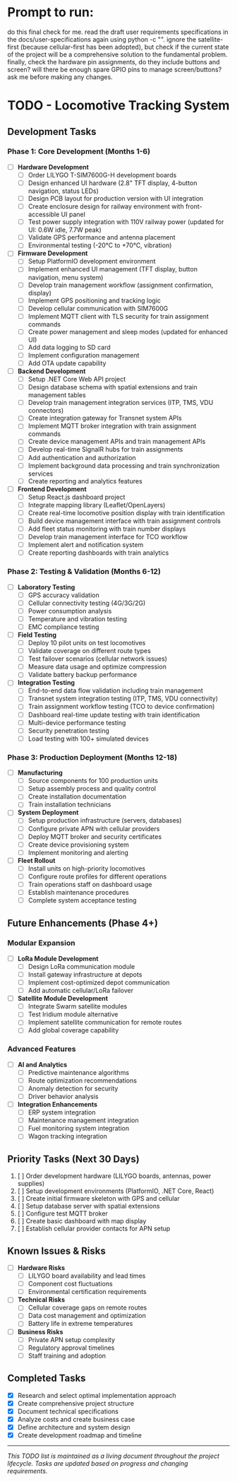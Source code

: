 # Prompt to run:
do this final check for me. read the draft user requirements specifications in the docs/user-specifications again using python -c "". ignore the satellite-first (because cellular-first has been adopted), but check if the current state of the project will be a comprehensive solution to the fundamental problem. finally, check the hardware pin assignments, do they include buttons and screen? will there be enough spare GPIO pins to manage screen/buttons? ask me before making any changes.


# TODO - Locomotive Tracking System

## Development Tasks

### Phase 1: Core Development (Months 1-6)
- [ ] **Hardware Development**
  - [ ] Order LILYGO T-SIM7600G-H development boards
  - [ ] Design enhanced UI hardware (2.8" TFT display, 4-button navigation, status LEDs)
  - [ ] Design PCB layout for production version with UI integration
  - [ ] Create enclosure design for railway environment with front-accessible UI panel
  - [ ] Test power supply integration with 110V railway power (updated for UI: 0.6W idle, 7.7W peak)
  - [ ] Validate GPS performance and antenna placement
  - [ ] Environmental testing (-20°C to +70°C, vibration)

- [ ] **Firmware Development**
  - [ ] Setup PlatformIO development environment
  - [ ] Implement enhanced UI management (TFT display, button navigation, menu system)
  - [ ] Develop train management workflow (assignment confirmation, display)
  - [ ] Implement GPS positioning and tracking logic
  - [ ] Develop cellular communication with SIM7600G
  - [ ] Implement MQTT client with TLS security for train assignment commands
  - [ ] Create power management and sleep modes (updated for enhanced UI)
  - [ ] Add data logging to SD card
  - [ ] Implement configuration management
  - [ ] Add OTA update capability

- [ ] **Backend Development**
  - [ ] Setup .NET Core Web API project
  - [ ] Design database schema with spatial extensions and train management tables
  - [ ] Develop train management integration services (ITP, TMS, VDU connectors)
  - [ ] Create integration gateway for Transnet system APIs
  - [ ] Implement MQTT broker integration with train assignment commands
  - [ ] Create device management APIs and train management APIs
  - [ ] Develop real-time SignalR hubs for train assignments
  - [ ] Add authentication and authorization
  - [ ] Implement background data processing and train synchronization services
  - [ ] Create reporting and analytics features

- [ ] **Frontend Development**
  - [ ] Setup React.js dashboard project
  - [ ] Integrate mapping library (Leaflet/OpenLayers)
  - [ ] Create real-time locomotive position display with train identification
  - [ ] Build device management interface with train assignment controls
  - [ ] Add fleet status monitoring with train number displays
  - [ ] Develop train management interface for TCO workflow
  - [ ] Implement alert and notification system
  - [ ] Create reporting dashboards with train analytics

### Phase 2: Testing & Validation (Months 6-12)
- [ ] **Laboratory Testing**
  - [ ] GPS accuracy validation
  - [ ] Cellular connectivity testing (4G/3G/2G)
  - [ ] Power consumption analysis
  - [ ] Temperature and vibration testing
  - [ ] EMC compliance testing

- [ ] **Field Testing**
  - [ ] Deploy 10 pilot units on test locomotives
  - [ ] Validate coverage on different route types
  - [ ] Test failover scenarios (cellular network issues)
  - [ ] Measure data usage and optimize compression
  - [ ] Validate battery backup performance

- [ ] **Integration Testing**
  - [ ] End-to-end data flow validation including train management
  - [ ] Transnet system integration testing (ITP, TMS, VDU connectivity)
  - [ ] Train assignment workflow testing (TCO to device confirmation)
  - [ ] Dashboard real-time update testing with train identification
  - [ ] Multi-device performance testing
  - [ ] Security penetration testing
  - [ ] Load testing with 100+ simulated devices

### Phase 3: Production Deployment (Months 12-18)
- [ ] **Manufacturing**
  - [ ] Source components for 100 production units
  - [ ] Setup assembly process and quality control
  - [ ] Create installation documentation
  - [ ] Train installation technicians

- [ ] **System Deployment**
  - [ ] Setup production infrastructure (servers, databases)
  - [ ] Configure private APN with cellular providers
  - [ ] Deploy MQTT broker and security certificates
  - [ ] Create device provisioning system
  - [ ] Implement monitoring and alerting

- [ ] **Fleet Rollout**
  - [ ] Install units on high-priority locomotives
  - [ ] Configure route profiles for different operations
  - [ ] Train operations staff on dashboard usage
  - [ ] Establish maintenance procedures
  - [ ] Complete system acceptance testing

## Future Enhancements (Phase 4+)

### Modular Expansion
- [ ] **LoRa Module Development**
  - [ ] Design LoRa communication module
  - [ ] Install gateway infrastructure at depots
  - [ ] Implement cost-optimized depot communication
  - [ ] Add automatic cellular/LoRa failover

- [ ] **Satellite Module Development**
  - [ ] Integrate Swarm satellite modules
  - [ ] Test Iridium module alternative
  - [ ] Implement satellite communication for remote routes
  - [ ] Add global coverage capability

### Advanced Features
- [ ] **AI and Analytics**
  - [ ] Predictive maintenance algorithms
  - [ ] Route optimization recommendations
  - [ ] Anomaly detection for security
  - [ ] Driver behavior analysis

- [ ] **Integration Enhancements**
  - [ ] ERP system integration
  - [ ] Maintenance management integration
  - [ ] Fuel monitoring system integration
  - [ ] Wagon tracking integration

## Priority Tasks (Next 30 Days)
1. [ ] Order development hardware (LILYGO boards, antennas, power supplies)
2. [ ] Setup development environments (PlatformIO, .NET Core, React)
3. [ ] Create initial firmware skeleton with GPS and cellular
4. [ ] Setup database server with spatial extensions
5. [ ] Configure test MQTT broker
6. [ ] Create basic dashboard with map display
7. [ ] Establish cellular provider contacts for APN setup

## Known Issues & Risks
- [ ] **Hardware Risks**
  - [ ] LILYGO board availability and lead times
  - [ ] Component cost fluctuations
  - [ ] Environmental certification requirements

- [ ] **Technical Risks**
  - [ ] Cellular coverage gaps on remote routes
  - [ ] Data cost management and optimization
  - [ ] Battery life in extreme temperatures

- [ ] **Business Risks**
  - [ ] Private APN setup complexity
  - [ ] Regulatory approval timelines
  - [ ] Staff training and adoption

## Completed Tasks
- [x] Research and select optimal implementation approach
- [x] Create comprehensive project structure
- [x] Document technical specifications
- [x] Analyze costs and create business case
- [x] Define architecture and system design
- [x] Create development roadmap and timeline

---

*This TODO list is maintained as a living document throughout the project lifecycle. Tasks are updated based on progress and changing requirements.*